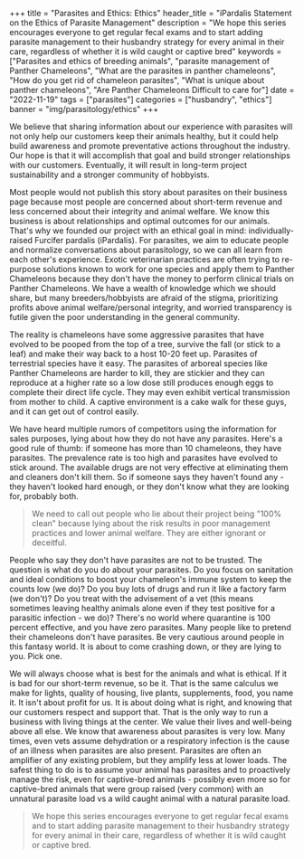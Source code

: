 +++
title = "Parasites and Ethics: Ethics"
header_title = "iPardalis Statement on the Ethics of Parasite Management"
description = "We hope this series encourages everyone to get regular fecal exams and to start adding parasite management to their husbandry strategy for every animal in their care, regardless of whether it is wild caught or captive bred"
keywords = ["Parasites and ethics of breeding animals", "parasite management of Panther Chameleons", "What are the parasites in panther chameleons", "How do you get rid of chameleon parasites", "What is unique about panther chameleons", "Are Panther Chameleons Difficult to care for"]
date = "2022-11-19"
tags = ["parasites"]
categories = ["husbandry", "ethics"]
banner = "img/parasitology/ethics"
+++

We believe that sharing information about our experience with parasites will not only help our customers keep their animals healthy, but it could help build awareness and promote preventative actions throughout the industry. Our hope is that it will accomplish that goal and build stronger relationships with our customers. Eventually, it will result in long-term project sustainability and a stronger community of hobbyists.

Most people would not publish this story about parasites on their business page because most people are concerned about short-term revenue and less concerned about their integrity and animal welfare. We know this business is about relationships and optimal outcomes for our animals. That's why we founded our project with an ethical goal in mind: individually-raised Furcifer pardalis (iPardalis). For parasites, we aim to educate people and normalize conversations about parasitology, so we can all learn from each other's experience. Exotic veterinarian practices are often trying to re-purpose solutions known to work for one species and apply them to Panther Chameleons because they don't have the money to perform clinical trials on Panther Chameleons. We have a wealth of knowledge which we should share, but many breeders/hobbyists are afraid of the stigma, prioritizing profits above animal welfare/personal integrity, and worried transparency is futile given the poor understanding in the general community.

The reality is chameleons have some aggressive parasites that have evolved to be pooped from the top of a tree, survive the fall (or stick to a leaf) and make their way back to a host 10-20 feet up. Parasites of terrestrial species have it easy. The parasites of arboreal species like Panther Chameleons are harder to kill, they are stickier and they can reproduce at a higher rate so a low dose still produces enough eggs to complete their direct life cycle. They may even exhibit vertical transmission from mother to child. A captive environment is a cake walk for these guys, and it can get out of control easily.

We have heard multiple rumors of competitors using the information for sales purposes, lying about how they do not have any parasites. Here's a good rule of thumb: if someone has more than 10 chameleons, they have parasites. The prevalence rate is too high and parasites have evolved to stick around. The available drugs are not very effective at eliminating them and cleaners don't kill them. So if someone says they haven't found any - they haven't looked hard enough, or they don't know what they are looking for, probably both.

> We need to call out people who lie about their project being "100% clean" because lying about the risk results in poor management practices and lower animal welfare. They are either ignorant or deceitful.

People who say they don't have parasites are not to be trusted. The question is what do you do about your parasites. Do you focus on sanitation and ideal conditions to boost your chameleon's immune system to keep the counts low (we do)? Do you buy lots of drugs and run it like a factory farm (we don't)? Do you treat with the advisement of a vet (this means sometimes leaving healthy animals alone even if they test positive for a parasitic infection - we do)? There's no world where quarantine is 100 percent effective, and you have zero parasites. Many people like to pretend their chameleons don't have parasites. Be very cautious around people in this fantasy world. It is about to come crashing down, or they are lying to you. Pick one.

We will always choose what is best for the animals and what is ethical. If it is bad for our short-term revenue, so be it. That is the same calculus we make for lights, quality of housing, live plants, supplements, food, you name it. It isn't about profit for us. It is about doing what is right, and knowing that our customers respect and support that. That is the only way to run a business with living things at the center. We value their lives and well-being above all else. We know that awareness about parasites is very low. Many times, even vets assume dehydration or a respiratory infection is the cause of an illness when parasites are also present. Parasites are often an amplifier of any existing problem, but they amplify less at lower loads. The safest thing to do is to assume your animal has parasites and to proactively manage the risk, even for captive-bred animals - possibly even more so for captive-bred animals that were group raised (very common) with an unnatural parasite load vs a wild caught animal with a natural parasite load. 

> We hope this series encourages everyone to get regular fecal exams and to start adding parasite management to their husbandry strategy for every animal in their care, regardless of whether it is wild caught or captive bred.

